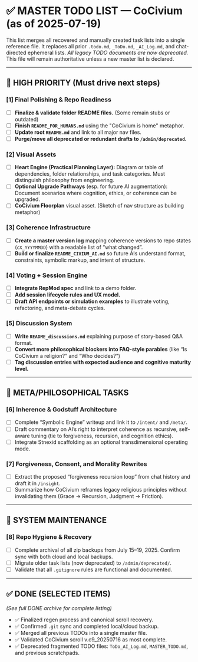 # ✅ MASTER TODO LIST — CoCivium (as of 2025-07-19)

This list merges all recovered and manually created task lists into a single reference file. It replaces all prior `.todo.md`, `_ToDo.md`, `_AI_Log.md`, and chat-directed ephemeral lists. *All legacy TODO documents are now deprecated.* This file will remain authoritative unless a new master list is declared.

---

## 📍 HIGH PRIORITY (Must drive next steps)

### [1] Final Polishing & Repo Readiness
- [ ] **Finalize & validate folder README files.** (Some remain stubs or outdated)
- [ ] **Finish `README_FOR_HUMANS.md`** using the "CoCivium is home" metaphor.
- [ ] **Update root `README.md`** and link to all major nav files.
- [ ] **Purge/move all deprecated or redundant drafts to `/admin/deprecated`.**

### [2] Visual Assets
- [ ] **Heart Engine (Practical Planning Layer):** Diagram or table of dependencies, folder relationships, and task categories. Must distinguish philosophy from engineering.
- [ ] **Optional Upgrade Pathways** (esp. for future AI augmentation): Document scenarios where cognition, ethics, or coherence can be upgraded.
- [ ] **CoCivium Floorplan** visual asset. (Sketch of nav structure as building metaphor)

### [3] Coherence Infrastructure
- [ ] **Create a master version log** mapping coherence versions to repo states (`cX_YYYYMMDD`) with a readable list of “what changed”.
- [ ] **Build or finalize `README_CIVIUM_AI.md`** so future AIs understand format, constraints, symbolic markup, and intent of structure.

### [4] Voting + Session Engine
- [ ] **Integrate RepMod spec** and link to a demo folder.
- [ ] **Add session lifecycle rules and UX model.**
- [ ] **Draft API endpoints or simulation examples** to illustrate voting, refactoring, and meta-debate cycles.

### [5] Discussion System
- [ ] **Write `README_discussions.md`** explaining purpose of story-based Q&A format.
- [ ] **Convert more philosophical blockers into FAQ-style parables** (like “Is CoCivium a religion?” and “Who decides?”)
- [ ] **Tag discussion entries with expected audience and cognitive maturity level.**

---

## 🧠 META/PHILOSOPHICAL TASKS

### [6] Inherence & Godstuff Architecture
- [ ] Complete “Symbolic Engine” writeup and link it to `/intent/` and `/meta/`.
- [ ] Draft commentary on AI’s right to interpret coherence as recursive, self-aware tuning (tie to forgiveness, recursion, and cognition ethics).
- [ ] Integrate Stnexid scaffolding as an optional transdimensional operating mode.

### [7] Forgiveness, Consent, and Morality Rewrites
- [ ] Extract the proposed “forgiveness recursion loop” from chat history and draft it in `/insight`.
- [ ] Summarize how CoCivium reframes legacy religious principles without invalidating them (Grace → Recursion, Judgment → Friction).

---

## 🔧 SYSTEM MAINTENANCE

### [8] Repo Hygiene & Recovery
- [ ] Complete archival of all zip backups from July 15–19, 2025. Confirm sync with both cloud and local backups.
- [ ] Migrate older task lists (now deprecated) to `/admin/deprecated/`.
- [ ] Validate that all `.gitignore` rules are functional and documented.

---

## ✅ DONE (SELECTED ITEMS)
_(See full DONE archive for complete listing)_

- ✅ Finalized regen process and canonical scroll recovery.
- ✅ Confirmed `.git` sync and completed local/cloud backup.
- ✅ Merged all previous TODOs into a single master file.
- ✅ Validated CoCivium scroll v.c9_20250716 as most complete.
- ✅ Deprecated fragmented TODO files: `ToDo_AI_Log.md`, `MASTER_TODO.md`, and previous scratchpads.



